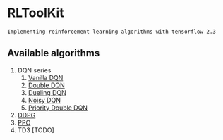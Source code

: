 # RLToolKit
    Implementing reinforcement learning algorithms with tensorflow 2.3

## Available algorithms
1. DQN series
    1. [Vanilla DQN](https://github.com/renjie-github/RLToolKit/blob/main/DQN.ipynb)
    2. [Double DQN](https://github.com/renjie-github/RLToolKit/blob/main/DoubleDQN.ipynb)
    3. [Dueling DQN](https://github.com/renjie-github/RLToolKit/blob/main/DuelingDQN.ipynb)
    4. [Noisy DQN](https://github.com/renjie-github/RLToolKit/blob/main/Noisy_DQN.ipynb)
    5. [Priority Double DQN](https://github.com/renjie-github/RLToolKit/blob/main/Priority_DoubleDQN.ipynb)
2. [DDPG](https://github.com/renjie-github/RLToolKit/blob/main/DDPG.ipynb)
3. [PPO](https://github.com/renjie-github/RLToolKit/blob/main/PPO.ipynb)
4. TD3 [TODO]
